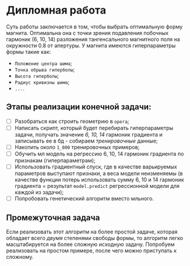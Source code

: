 # Дипломная работа
Суть работы заключается в том, чтобы выбрать оптимальную форму магнита. Оптимальна она с точки зрения подавления побочных гармоник (6, 10, 14) разложения тангенсального магнитного поля на окружности 0.8 от апертуры.
У магнита имеются гиперпараметры формы такие как:
- ```Положение центра шима```;
- ```Точка обрыва гиперболы```;
- ```Высота гиперболы```;
- ```Радиус кривизны шима```;
- ```...```.

## Этапы реализации конечной задачи:
- [ ] Разобраться как строить геометрию в ```opera```;
- [ ] Написать скрипт, который будет перебирать гиперпараметры задачи, получать значение *6, 10, 14* гармоник градиента и записывать ее в бд - собираем *тренировочные* данные;
- [ ] Накопить около ```1_000``` тренировочных примеров;
- [ ] Обучить мл модель на регрессию 6, 10, 14 гармоник градиента по признакам (гиперпараметрам);
- [ ] Использовать градиентный спуск, где в качестве варьируемых параметров выступают признаки, а веса модели неизменяемы (в качестве функции потерь использовать сумму 6, 10 и 14 гармоник градиента = результат ```model.predict``` регрессионной модели для каждой из задачи);
- [ ] Попробовать генетический алгоритм вместо мльного.

## Промежуточная задача
Если реализовать этот алгоритм на более простой задаче, которая обладает всего *двумя* степенями свободы формы, то алгоритм легко масштабируется на более сложную исходную задачу. Попробуем реализовать на простом примере, после чего можно приступать к сложному.
